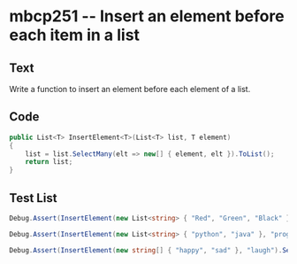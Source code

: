 # mbcp251 -- Insert an element before each item in a list

## Text

Write a function to insert an element before each element of a list.

## Code

```csharp
public List<T> InsertElement<T>(List<T> list, T element)
{
    list = list.SelectMany(elt => new[] { element, elt }).ToList();
    return list;
}
```

## Test List

```csharp
Debug.Assert(InsertElement(new List<string> { "Red", "Green", "Black" }, 'c').SequenceEqual(new List<string> { "c", "Red", "c", "Green", "c", "Black" }));
```

```csharp
Debug.Assert(InsertElement(new List<string> { "python", "java" }, "program").SequenceEqual(new List<string> { "program", "python", "program", "java" }));
```

```csharp
Debug.Assert(InsertElement(new string[] { "happy", "sad" }, "laugh").SequenceEqual(new string[] { "laugh", "happy", "laugh", "sad" }));
```
